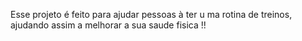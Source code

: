 Esse projeto é feito para ajudar pessoas à ter u ma rotina de treinos, ajudando assim a melhorar a sua saude fisica !!